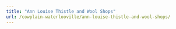 ```yaml
---
title: "Ann Louise Thistle and Wool Shops"
url: /cowplain-waterlooville/ann-louise-thistle-and-wool-shops/
---
```

